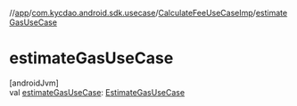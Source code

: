 //[app](../../../index.md)/[com.kycdao.android.sdk.usecase](../index.md)/[CalculateFeeUseCaseImp](index.md)/[estimateGasUseCase](estimate-gas-use-case.md)

# estimateGasUseCase

[androidJvm]\
val [estimateGasUseCase](estimate-gas-use-case.md): [EstimateGasUseCase](../-estimate-gas-use-case/index.md)
